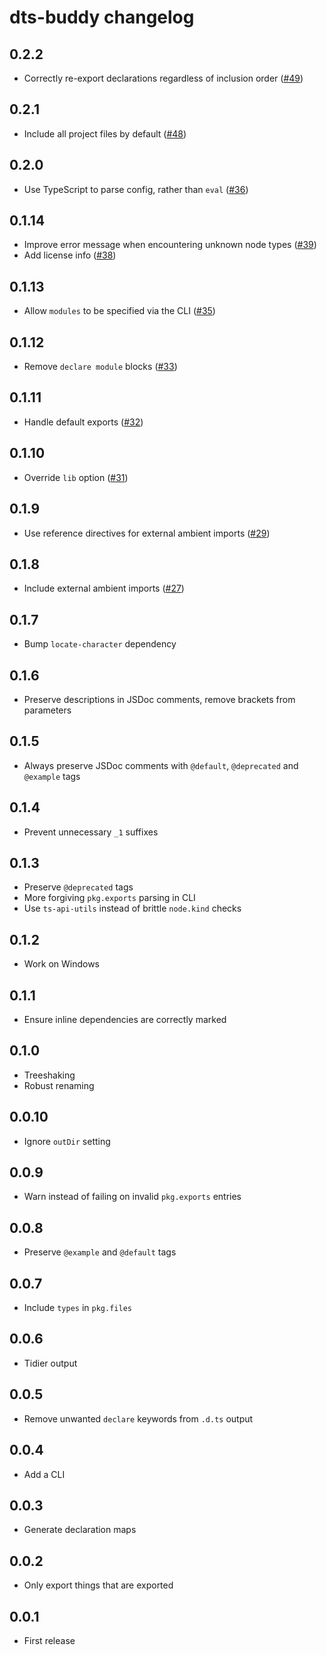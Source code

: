 # dts-buddy changelog

## 0.2.2

- Correctly re-export declarations regardless of inclusion order ([#49](https://github.com/Rich-Harris/dts-buddy/pull/49))

## 0.2.1

- Include all project files by default ([#48](https://github.com/Rich-Harris/dts-buddy/pull/48))

## 0.2.0

- Use TypeScript to parse config, rather than `eval` ([#36](https://github.com/Rich-Harris/dts-buddy/pull/36))

## 0.1.14

- Improve error message when encountering unknown node types ([#39](https://github.com/Rich-Harris/dts-buddy/pull/39))
- Add license info ([#38](https://github.com/Rich-Harris/dts-buddy/pull/38))

## 0.1.13

- Allow `modules` to be specified via the CLI ([#35](https://github.com/Rich-Harris/dts-buddy/pull/35))

## 0.1.12

- Remove `declare module` blocks ([#33](https://github.com/Rich-Harris/dts-buddy/pull/33))

## 0.1.11

- Handle default exports ([#32](https://github.com/Rich-Harris/dts-buddy/pull/32))

## 0.1.10

- Override `lib` option ([#31](https://github.com/Rich-Harris/dts-buddy/pull/31))

## 0.1.9

- Use reference directives for external ambient imports ([#29](https://github.com/Rich-Harris/dts-buddy/pull/29))

## 0.1.8

- Include external ambient imports ([#27](https://github.com/Rich-Harris/dts-buddy/pull/27))

## 0.1.7

- Bump `locate-character` dependency

## 0.1.6

- Preserve descriptions in JSDoc comments, remove brackets from parameters

## 0.1.5

- Always preserve JSDoc comments with `@default`, `@deprecated` and `@example` tags

## 0.1.4

- Prevent unnecessary `_1` suffixes

## 0.1.3

- Preserve `@deprecated` tags
- More forgiving `pkg.exports` parsing in CLI
- Use `ts-api-utils` instead of brittle `node.kind` checks

## 0.1.2

- Work on Windows

## 0.1.1

- Ensure inline dependencies are correctly marked

## 0.1.0

- Treeshaking
- Robust renaming

## 0.0.10

- Ignore `outDir` setting

## 0.0.9

- Warn instead of failing on invalid `pkg.exports` entries

## 0.0.8

- Preserve `@example` and `@default` tags

## 0.0.7

- Include `types` in `pkg.files`

## 0.0.6

- Tidier output

## 0.0.5

- Remove unwanted `declare` keywords from `.d.ts` output

## 0.0.4

- Add a CLI

## 0.0.3

- Generate declaration maps

## 0.0.2

- Only export things that are exported

## 0.0.1

- First release
